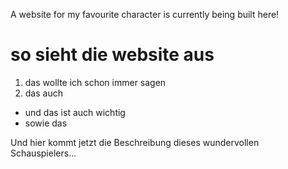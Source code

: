 A website for my favourite character is currently being built here!

# so sieht die website aus

1. das wollte ich schon immer sagen
2. das auch

* und das ist auch wichtig
* sowie das

Und hier kommt jetzt die Beschreibung dieses wundervollen Schauspielers...